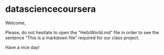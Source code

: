 # datasciencecoursera
Welcome,

Please, do not hesitate to open the "HelloWorld.md" file in order to see the sentence "This is a markdown file" required for our class project.

Have a nice day!
